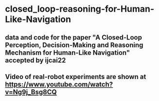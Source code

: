 # closed_loop-reasoning-for-Human-Like-Navigation

## data and code for the paper "A Closed-Loop Perception, Decision-Making and Reasoning Mechanism for Human-Like Navigation" accepted by ijcai22
## Video of real-robot experiments are shown at https://www.youtube.com/watch?v=Ng9j_Bsg8CQ
